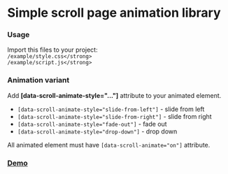 # Simple scroll page animation library

### Usage

Import this files to your project:  
`/example/style.css</strong>`  
`/example/script.js</strong>` 

### Animation variant

Add <strong>[data-scroll-animate-style="..."]</strong> attribute to your animated element.


- `[data-scroll-animate-style="slide-from-left"]` - slide from left  
- `[data-scroll-animate-style="slide-from-right"]` - slide from right  
- `[data-scroll-animate-style="fade-out"]` - fade out  
- `[data-scroll-animate-style="drop-down"]` - drop down  


All animated element must have `[data-scroll-animate="on"]` attribute.

### [Demo](https://mistercrude.github.io/simple-scroll-animation/)
